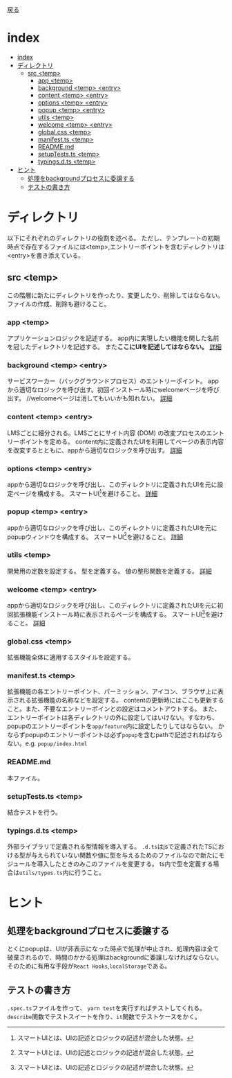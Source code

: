 [戻る](../README.md)

# index

- [index](#index)
- [ディレクトリ](#ディレクトリ)
  - [src \<temp\>](#src-temp)
    - [app \<temp\>](#app-temp)
    - [background \<temp\> \<entry\>](#background-temp-entry)
    - [content \<temp\> \<entry\>](#content-temp-entry)
    - [options \<temp\> \<entry\>](#options-temp-entry)
    - [popup \<temp\> \<entry\>](#popup-temp-entry)
    - [utils \<temp\>](#utils-temp)
    - [welcome \<temp\> \<entry\>](#welcome-temp-entry)
    - [global.css \<temp\>](#globalcss-temp)
    - [manifest.ts \<temp\>](#manifestts-temp)
    - [README.md](#readmemd)
    - [setupTests.ts \<temp\>](#setupteststs-temp)
    - [typings.d.ts \<temp\>](#typingsdts-temp)
- [ヒント](#ヒント)
  - [処理をbackgroundプロセスに委譲する](#処理をbackgroundプロセスに委譲する)
  - [テストの書き方](#テストの書き方)

# ディレクトリ
以下にそれぞれのディレクトリの役割を述べる。
ただし、テンプレートの初期時点で存在するファイルには\<temp\>,エントリーポイントを含むディレクトリは\<entry\>を書き添えている。

## src \<temp\>
この階層に新たにディレクトリを作ったり、変更したり、削除してはならない。
ファイルの作成、削除も避けること。

### app \<temp\>
アプリケーションロジックを記述する。
app内に実現したい機能を関した名前を冠したディレクトリを記述する。
また**ここにUIを記述してはならない。**
[詳細](./app/README.md)

### background \<temp\> \<entry\>
サービスワーカー（バックグラウンドプロセス）のエントリーポイント。
appから適切なロジックを呼び出す。初回インストール時にwelcomeページを呼び出す。
//welcomeページは消してもいいかも知れない。
[詳細](./background/README.md)

### content \<temp\> \<entry\>
LMSごとに細分される。LMSごとにサイト内容 (DOM) の改変プロセスのエントリーポイントを定める。
content内に定義されたUIを利用してページの表示内容を改変するとともに、appから適切なロジックを呼び出す。
[詳細](./content/README.md)

### options \<temp\> \<entry\>
appから適切なロジックを呼び出し、このディレクトリに定義されたUIを元に設定ページを構成する。
スマートUI[^1]を避けること。
[詳細](./options/README.md)

### popup \<temp\> \<entry\>
appから適切なロジックを呼び出し、このディレクトリに定義されたUIを元にpopupウィンドウを構成する。
スマートUI[^1]を避けること。
[詳細](./popup/README.md)

### utils \<temp\>
開発用の定数を設定する。
型を定義する。
値の整形関数を定義する。
[詳細](./utils/README.md)

### welcome \<temp\> \<entry\>
appから適切なロジックを呼び出し、このディレクトリに定義されたUIを元に初回拡張機能インストール時に表示されるページを構成する。
スマートUI[^1]を避けること。
[詳細](./welcome/README.md)

### global.css \<temp\>
拡張機能全体に適用するスタイルを設定する。

### manifest.ts \<temp\>
拡張機能の各エントリーポイント、パーミッション、アイコン、ブラウザ上に表示される拡張機能の名称などを設定する。
contentの更新時にはここも更新すること。また、不要なエントリーポインとの設定はコメントアウトする。
また、エントリーポイントは各ディレクトリの外に設定してはいけない。すなわち、popupのエントリーポイントを`app/feature`内に設定したりしてはならない。
かならずpopupのエントリーポイントは必ず`popup`を含むpathで記述されねばならない。e.g. `popup/index.html`

### README.md
本ファイル。

### setupTests.ts \<temp\>
結合テストを行う。

### typings.d.ts \<temp\>
外部ライブラリで定義される型情報を導入する。
`.d.ts`はjsで定義されたTSにおける型が与えられていない関数や値に型を与えるためのファイルなので新たにモジュールを導入したときのみこのファイルを変更する。
ts内で型を定義する場合は`utils/types.ts`内に行うこと。

[^1]: スマートUIとは、UIの記述とロジックの記述が混合した状態。

# ヒント

## 処理をbackgroundプロセスに委譲する
とくにpopupは、UIが非表示になった時点で処理が中止され、処理内容は全て破棄されるので、時間のかかる処理はbackgroundに委譲しなければならない。
そのために有用な手段が`React Hooks`,`localStorage`である。

## テストの書き方

`.spec.ts`ファイルを作って、
`yarn test`を実行すればテストしてくれる。
`describe`関数でテストスイートを作り、`it`関数でテストケースをかく。